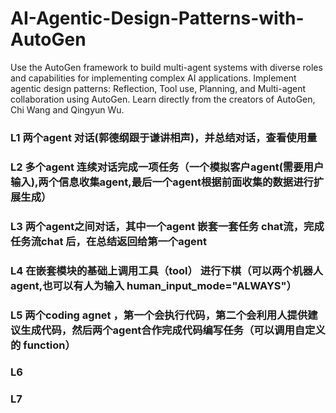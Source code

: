# AI-Agentic-Design-Patterns-with-AutoGen
Use the AutoGen framework to build multi-agent systems with diverse roles and capabilities for implementing complex AI applications.  Implement agentic design patterns: Reflection, Tool use, Planning, and Multi-agent collaboration using AutoGen.  Learn directly from the creators of AutoGen, Chi Wang and Qingyun Wu.

### L1 两个agent 对话(郭德纲跟于谦讲相声)，并总结对话，查看使用量
### L2 多个agent 连续对话完成一项任务（一个模拟客户agent(需要用户输入),两个信息收集agent,最后一个agent根据前面收集的数据进行扩展生成）
### L3  两个agent之间对话，其中一个agent 嵌套一套任务 chat流，完成任务流chat 后，在总结返回给第一个agent
### L4  在嵌套模块的基础上调用工具（tool） 进行下棋（可以两个机器人agent,也可以有人为输入 human_input_mode="ALWAYS"）
### L5  两个coding agnet ，第一个会执行代码，第二个会利用人提供建议生成代码，然后两个agent合作完成代码编写任务（可以调用自定义的 function）
### L6
### L7    
